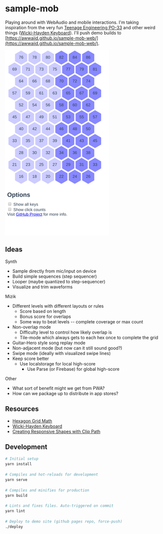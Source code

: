 # sample-mob

Playing around with WebAudio and mobile interactions. I'm taking inspiration from the very fun [Teenage Engineering PO-33](https://teenage.engineering/store/po-33) and other weird things ([Wicki-Hayden Keyboard](https://en.m.wikipedia.org/wiki/Wicki-Hayden_note_layout)). I'll push demo builds to [https://awwaiid.github.io/sample-mob-web/](https://awwaiid.github.io/sample-mob-web/).

![Screenshot](public/screenshot.png?raw=true "Screenshot")

## Ideas

Synth
* Sample directly from mic/input on device
* Build simple sequences (step sequencer)
* Looper (maybe quantized to step-sequencer)
* Visualize and trim waveforms

Mizik
* Different levels with different layouts or rules
  * Score based on length
  * Bonus score for overlaps
  * Some way to beat levels -- complete coverage or max count
* Non-overlap mode
  * Difficulty level to control how likely overlap is
  * Tile-mode which always gets to each hex once to complete the grid
* Guitar-Hero style song replay mode
* Non-adjacent mode (but now can it still sound good?)
* Swipe mode (ideally with visualized swipe lines)
* Keep score better
  * Use localstorage for local high-score
	* Use Parse (or Firebase) for global high-score

Other
* What sort of benefit might we get from PWA?
* How can we package up to distribute in app stores?

## Resources

* [Hexagon Grid Math](https://www.redblobgames.com/grids/hexagons/)
* [Wicki-Hayden Keyboard](https://en.m.wikipedia.org/wiki/Wicki-Hayden_note_layout)
* [Creating Responsive Shapes with Clip Path](https://www.smashingmagazine.com/2015/05/creating-responsive-shapes-with-clip-path/)

## Development
```bash
# Initial setup
yarn install

# Compiles and hot-reloads for development
yarn serve

# Compiles and minifies for production
yarn build

# Lints and fixes files. Auto-triggered on commit
yarn lint

# Deploy to demo site (github pages repo, force-push)
./deploy
```


